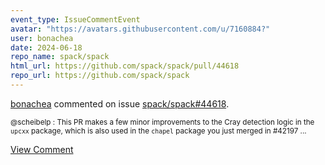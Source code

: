 ```yaml
---
event_type: IssueCommentEvent
avatar: "https://avatars.githubusercontent.com/u/7160884?"
user: bonachea
date: 2024-06-18
repo_name: spack/spack
html_url: https://github.com/spack/spack/pull/44618
repo_url: https://github.com/spack/spack
---
```


<a href='https://github.com/bonachea' target='_blank'>bonachea</a> commented on issue <a href='https://github.com/spack/spack/pull/44618' target='_blank'>spack/spack#44618</a>.

<small>@scheibelp : This PR makes a few minor improvements to the Cray detection logic in the `upcxx` package, which is also used in the `chapel` package you just merged in #42197 ...</small>

<a href='https://github.com/spack/spack/pull/44618' target='_blank'>View Comment</a>